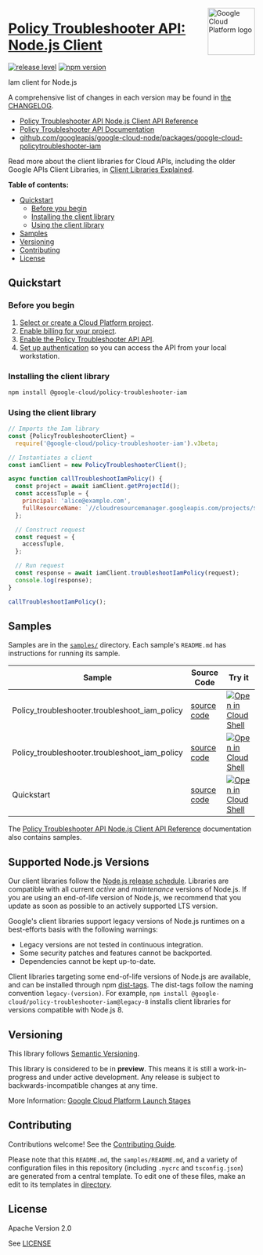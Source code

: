 [//]: # "This README.md file is auto-generated, all changes to this file will be lost."
[//]: # "To regenerate it, use `python -m synthtool`."
<img src="https://avatars2.githubusercontent.com/u/2810941?v=3&s=96" alt="Google Cloud Platform logo" title="Google Cloud Platform" align="right" height="96" width="96"/>

# [Policy Troubleshooter API: Node.js Client](https://github.com/googleapis/google-cloud-node/tree/main/packages/google-cloud-policytroubleshooter-iam)

[![release level](https://img.shields.io/badge/release%20level-preview-yellow.svg?style=flat)](https://cloud.google.com/terms/launch-stages)
[![npm version](https://img.shields.io/npm/v/@google-cloud/policy-troubleshooter-iam.svg)](https://www.npmjs.org/package/@google-cloud/policy-troubleshooter-iam)




Iam client for Node.js


A comprehensive list of changes in each version may be found in
[the CHANGELOG](https://github.com/googleapis/google-cloud-node/tree/main/packages/google-cloud-policytroubleshooter-iam/CHANGELOG.md).

* [Policy Troubleshooter API Node.js Client API Reference][client-docs]
* [Policy Troubleshooter API Documentation][product-docs]
* [github.com/googleapis/google-cloud-node/packages/google-cloud-policytroubleshooter-iam](https://github.com/googleapis/google-cloud-node/tree/main/packages/google-cloud-policytroubleshooter-iam)

Read more about the client libraries for Cloud APIs, including the older
Google APIs Client Libraries, in [Client Libraries Explained][explained].

[explained]: https://cloud.google.com/apis/docs/client-libraries-explained

**Table of contents:**


* [Quickstart](#quickstart)
  * [Before you begin](#before-you-begin)
  * [Installing the client library](#installing-the-client-library)
  * [Using the client library](#using-the-client-library)
* [Samples](#samples)
* [Versioning](#versioning)
* [Contributing](#contributing)
* [License](#license)

## Quickstart

### Before you begin

1.  [Select or create a Cloud Platform project][projects].
1.  [Enable billing for your project][billing].
1.  [Enable the Policy Troubleshooter API API][enable_api].
1.  [Set up authentication][auth] so you can access the
    API from your local workstation.

### Installing the client library

```bash
npm install @google-cloud/policy-troubleshooter-iam
```


### Using the client library

```javascript
// Imports the Iam library
const {PolicyTroubleshooterClient} =
  require('@google-cloud/policy-troubleshooter-iam').v3beta;

// Instantiates a client
const iamClient = new PolicyTroubleshooterClient();

async function callTroubleshootIamPolicy() {
  const project = await iamClient.getProjectId();
  const accessTuple = {
    principal: 'alice@example.com',
    fullResourceName: `//cloudresourcemanager.googleapis.com/projects/${project}`,
  };

  // Construct request
  const request = {
    accessTuple,
  };

  // Run request
  const response = await iamClient.troubleshootIamPolicy(request);
  console.log(response);
}

callTroubleshootIamPolicy();

```



## Samples

Samples are in the [`samples/`](https://github.com/googleapis/google-cloud-node/tree/main/packages/google-cloud-policytroubleshooter-iam/samples) directory. Each sample's `README.md` has instructions for running its sample.

| Sample                      | Source Code                       | Try it |
| --------------------------- | --------------------------------- | ------ |
| Policy_troubleshooter.troubleshoot_iam_policy | [source code](https://github.com/googleapis/google-cloud-node/blob/master/packages/google-cloud-policytroubleshooter-iam/samples/generated/v3/policy_troubleshooter.troubleshoot_iam_policy.js) | [![Open in Cloud Shell][shell_img]](https://console.cloud.google.com/cloudshell/open?git_repo=https://github.com/googleapis/google-cloud-node&page=editor&open_in_editor=packages/google-cloud-policytroubleshooter-iam/samples/generated/v3/policy_troubleshooter.troubleshoot_iam_policy.js,packages/google-cloud-policytroubleshooter-iam/samples/README.md) |
| Policy_troubleshooter.troubleshoot_iam_policy | [source code](https://github.com/googleapis/google-cloud-node/blob/master/packages/google-cloud-policytroubleshooter-iam/samples/generated/v3beta/policy_troubleshooter.troubleshoot_iam_policy.js) | [![Open in Cloud Shell][shell_img]](https://console.cloud.google.com/cloudshell/open?git_repo=https://github.com/googleapis/google-cloud-node&page=editor&open_in_editor=packages/google-cloud-policytroubleshooter-iam/samples/generated/v3beta/policy_troubleshooter.troubleshoot_iam_policy.js,packages/google-cloud-policytroubleshooter-iam/samples/README.md) |
| Quickstart | [source code](https://github.com/googleapis/google-cloud-node/blob/master/packages/google-cloud-policytroubleshooter-iam/samples/quickstart.js) | [![Open in Cloud Shell][shell_img]](https://console.cloud.google.com/cloudshell/open?git_repo=https://github.com/googleapis/google-cloud-node&page=editor&open_in_editor=packages/google-cloud-policytroubleshooter-iam/samples/quickstart.js,packages/google-cloud-policytroubleshooter-iam/samples/README.md) |



The [Policy Troubleshooter API Node.js Client API Reference][client-docs] documentation
also contains samples.

## Supported Node.js Versions

Our client libraries follow the [Node.js release schedule](https://github.com/nodejs/release#release-schedule).
Libraries are compatible with all current _active_ and _maintenance_ versions of
Node.js.
If you are using an end-of-life version of Node.js, we recommend that you update
as soon as possible to an actively supported LTS version.

Google's client libraries support legacy versions of Node.js runtimes on a
best-efforts basis with the following warnings:

* Legacy versions are not tested in continuous integration.
* Some security patches and features cannot be backported.
* Dependencies cannot be kept up-to-date.

Client libraries targeting some end-of-life versions of Node.js are available, and
can be installed through npm [dist-tags](https://docs.npmjs.com/cli/dist-tag).
The dist-tags follow the naming convention `legacy-(version)`.
For example, `npm install @google-cloud/policy-troubleshooter-iam@legacy-8` installs client libraries
for versions compatible with Node.js 8.

## Versioning

This library follows [Semantic Versioning](http://semver.org/).







This library is considered to be in **preview**. This means it is still a
work-in-progress and under active development. Any release is subject to
backwards-incompatible changes at any time.


More Information: [Google Cloud Platform Launch Stages][launch_stages]

[launch_stages]: https://cloud.google.com/terms/launch-stages

## Contributing

Contributions welcome! See the [Contributing Guide](https://github.com/googleapis/google-cloud-node/blob/master/CONTRIBUTING.md).

Please note that this `README.md`, the `samples/README.md`,
and a variety of configuration files in this repository (including `.nycrc` and `tsconfig.json`)
are generated from a central template. To edit one of these files, make an edit
to its templates in
[directory](https://github.com/googleapis/synthtool).

## License

Apache Version 2.0

See [LICENSE](https://github.com/googleapis/google-cloud-node/blob/master/LICENSE)

[client-docs]: https://cloud.google.com/nodejs/docs/reference/iam/latest
[product-docs]: cloud.google.com/iam/
[shell_img]: https://gstatic.com/cloudssh/images/open-btn.png
[projects]: https://console.cloud.google.com/project
[billing]: https://support.google.com/cloud/answer/6293499#enable-billing
[enable_api]: https://console.cloud.google.com/flows/enableapi?apiid=policytroubleshooter.googleapis.com
[auth]: https://cloud.google.com/docs/authentication/external/set-up-adc-local
